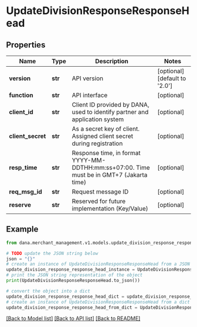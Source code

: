 # UpdateDivisionResponseResponseHead


## Properties

Name | Type | Description | Notes
------------ | ------------- | ------------- | -------------
**version** | **str** | API version | [optional] [default to '2.0']
**function** | **str** | API interface | [optional] 
**client_id** | **str** | Client ID provided by DANA, used to identify partner and application system | [optional] 
**client_secret** | **str** | As a secret key of client. Assigned client secret during registration | [optional] 
**resp_time** | **str** | Response time, in format YYYY-MM-DDTHH:mm:ss+07:00. Time must be in GMT+7 (Jakarta time) | [optional] 
**req_msg_id** | **str** | Request message ID | [optional] 
**reserve** | **str** | Reserved for future implementation (Key/Value) | [optional] 

## Example

```python
from dana.merchant_management.v1.models.update_division_response_response_head import UpdateDivisionResponseResponseHead

# TODO update the JSON string below
json = "{}"
# create an instance of UpdateDivisionResponseResponseHead from a JSON string
update_division_response_response_head_instance = UpdateDivisionResponseResponseHead.from_json(json)
# print the JSON string representation of the object
print(UpdateDivisionResponseResponseHead.to_json())

# convert the object into a dict
update_division_response_response_head_dict = update_division_response_response_head_instance.to_dict()
# create an instance of UpdateDivisionResponseResponseHead from a dict
update_division_response_response_head_from_dict = UpdateDivisionResponseResponseHead.from_dict(update_division_response_response_head_dict)
```
[[Back to Model list]](../README.md#documentation-for-models) [[Back to API list]](../README.md#documentation-for-api-endpoints) [[Back to README]](../README.md)


